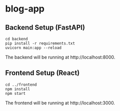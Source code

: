 # blog-app
## Backend Setup (FastAPI)

    cd backend
    pip install -r requirements.txt
    uvicorn main:app --reload

The backend will be running at http://localhost:8000.

## Frontend Setup (React)
    cd ../frontend
    npm install
    npm start


The frontend will be running at http://localhost:3000.